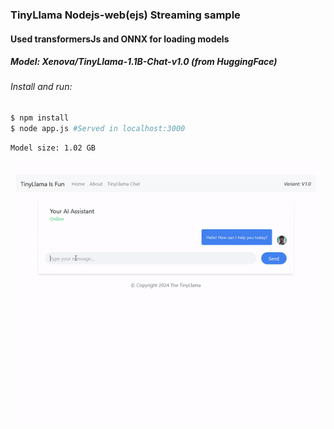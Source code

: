 ### TinyLlama Nodejs-web(ejs) Streaming sample

#### Used transformersJs and ONNX for loading models

##### Model: **Xenova/TinyLlama-1.1B-Chat-v1.0 (from HuggingFace)**

###### Install and run:

```sh
$ npm install
$ node app.js #Served in localhost:3000
```

```text
Model size: 1.02 GB
```

![](./public//images/sampleGif.gif)

